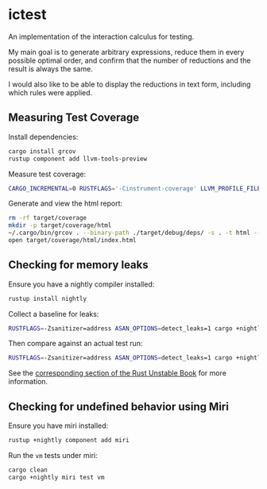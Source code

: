 # ictest

An implementation of the interaction calculus for testing.

My main goal is to generate arbitrary expressions, reduce them in every possible optimal order, and confirm that the number of reductions and the result is always the same.

I would also like to be able to display the reductions in text form, including which rules were applied.

## Measuring Test Coverage

Install dependencies:

```sh
cargo install grcov
rustup component add llvm-tools-preview
```

Measure test coverage:

```sh
CARGO_INCREMENTAL=0 RUSTFLAGS='-Cinstrument-coverage' LLVM_PROFILE_FILE='cargo-test-vm-%p-%m.profraw' cargo test vm
```

Generate and view the html report:

```sh
rm -rf target/coverage
mkdir -p target/coverage/html
~/.cargo/bin/grcov . --binary-path ./target/debug/deps/ -s . -t html --branch --ignore-not-existing --ignore '../*' --ignore "/*" -o target/coverage/html
open target/coverage/html/index.html
```

## Checking for memory leaks

Ensure you have a nightly compiler installed:

```sh
rustup install nightly
```

Collect a baseline for leaks:

```sh
RUSTFLAGS=-Zsanitizer=address ASAN_OPTIONS=detect_leaks=1 cargo +nightly test empty_test
```

Then compare against an actual test run:

```sh
RUSTFLAGS=-Zsanitizer=address ASAN_OPTIONS=detect_leaks=1 cargo +nightly test
```

See the [corresponding section of the Rust Unstable Book](https://doc.rust-lang.org/beta/unstable-book/compiler-flags/sanitizer.html#addresssanitizer) for more information.

## Checking for undefined behavior using Miri

Ensure you have miri installed:

```sh
rustup +nightly component add miri
```

Run the `vm` tests under miri:

```sh
cargo clean
cargo +nightly miri test vm
```
